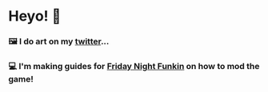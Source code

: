 # Heyo! 💖

### 🖼 I do art on my [twitter](https://twitter.com/tentarj)...

### 💻 I'm making guides for [Friday Night Funkin](https://github.com/ninjamuffin99/Funkin) on how to mod the game!
